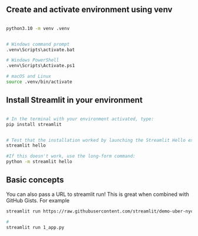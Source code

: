 


## Create and activate environment using venv

```sh

python3.10 -m venv .venv


# Windows command prompt
.venv\Scripts\activate.bat

# Windows PowerShell
.venv\Scripts\Activate.ps1

# macOS and Linux
source .venv/bin/activate
```

## Install Streamlit in your environment
```sh

# In the terminal with your environment activated, type:
pip install streamlit


# Test that the installation worked by launching the Streamlit Hello example app:
streamlit hello

#If this doesn't work, use the long-form command:
python -m streamlit hello
```

## Basic concepts

You can also pass a URL to streamlit run! This is great when combined with GitHub Gists. For example
```sh
streamlit run https://raw.githubusercontent.com/streamlit/demo-uber-nyc-pickups/master/streamlit_app.py

# 
streamlit run 1_app.py